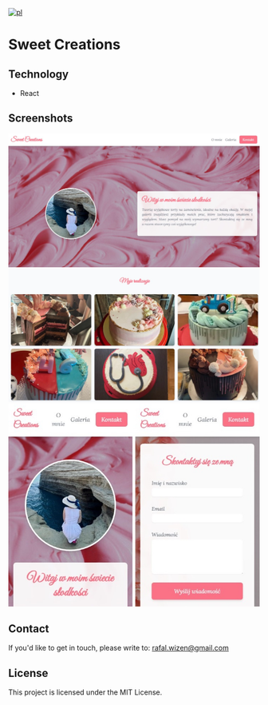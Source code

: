 [![pl](https://img.shields.io/badge/lang-pl-blue.svg)](https://github.com/rafalwizen/sweet-creations/blob/master/README.pl.md)
# Sweet Creations

## Technology
- React

## Screenshots
![Screen 1](screenshots/screenshot1.jpg)
![Screen 2](screenshots/screenshot2.jpg)
![Screen 3](screenshots/screenshot3.jpg)

## Contact
If you'd like to get in touch, please write to: [rafal.wizen@gmail.com](mailto:rafal.wizen@gmail.com)

## License
This project is licensed under the MIT License.